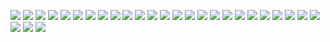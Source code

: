 ![](001.jpg)
![](002.jpg)
![](003.jpg)
![](004.jpg)
![](005.jpg)
![](006.jpg)
![](007.jpg)
![](008.jpg)
![](009.jpg)
![](010.jpg)
![](011.jpg)
![](012.jpg)
![](013.jpg)
![](014.jpg)
![](015.jpg)
![](016.jpg)
![](017.jpg)
![](018.jpg)
![](019.jpg)
![](020.jpg)
![](021.jpg)
![](022.jpg)
![](023.jpg)
![](024.jpg)
![](025.jpg)
![](026.jpg)
![](027.jpg)
![](028.jpg)
